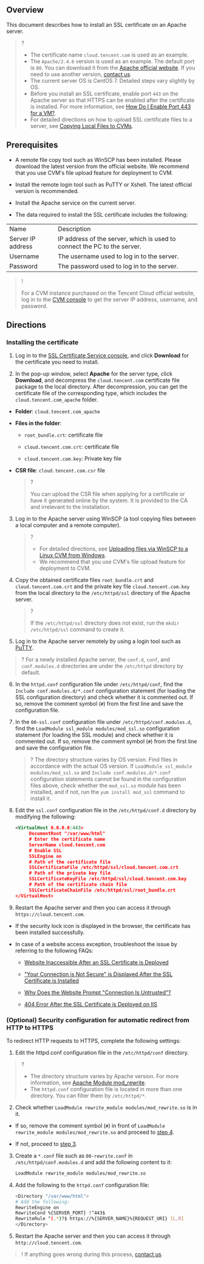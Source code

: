 ## Overview

This document describes how to install an SSL certificate on an Apache server.

>?
> 
> - The certificate name `cloud.tencent.com` is used as an example.
> - The `Apache/2.4.6` version is used as an example. The default port is `80`. You can download it from the [Apache official website](https://httpd.apache.org/download.cgi). If you need to use another version, [contact us](https://intl.cloud.tencent.com/document/product/1007/30951).
> - The current server OS is CentOS 7. Detailed steps vary slightly by OS.
> - Before you install an SSL certificate, enable port `443` on the Apache server so that HTTPS can be enabled after the certificate is installed. For more information, see [How Do I Enable Port 443 for a VM?](https://intl.cloud.tencent.com/document/product/1007/36738).
> - For detailed directions on how to upload SSL certificate files to a server, see [Copying Local Files to CVMs](https://intl.cloud.tencent.com/document/product/213/34821).


## Prerequisites
- A remote file copy tool such as WinSCP has been installed. Please download the latest version from the official website.
We recommend that you use CVM's file upload feature for deployment to CVM.

- Install the remote login tool such as PuTTY or Xshell. The latest official version is recommended.

- Install the Apache service on the current server.

- The data required to install the SSL certificate includes the following:

<table>
<tr>
<td rowspan="1" colSpan="1" >Name</td>
<td rowspan="1" colSpan="1" >Description</td>
</tr>
<tr>
<td rowspan="1" colSpan="1" >Server IP address</td>
<td rowspan="1" colSpan="1" >IP address of the server, which is used to connect the PC to the server.</td>
</tr>
<tr>
<td rowspan="1" colSpan="1" >Username</td>
<td rowspan="1" colSpan="1" >The username used to log in to the server.</td>
</tr>
<tr>
<td rowspan="1" colSpan="1" >Password</td>
<td rowspan="1" colSpan="1" >The password used to log in to the server.</td>
</tr>
</table>


   >!
   > 
   > For a CVM instance purchased on the Tencent Cloud official website, log in to the [CVM console](https://console.cloud.tencent.com/cvm) to get the server IP address, username, and password.
   > 


## Directions

### Installing the certificate
1. Log in to the [SSL Certificate Service console](https://console.cloud.tencent.com/ssl), and click **Download** for the certificate you need to install.

2. In the pop-up window, select **Apache** for the server type, click **Download**, and decompress the `cloud.tencent.com` certificate file package to the local directory.
 After decompression, you can get the certificate file of the corresponding type, which includes the `cloud.tencent.com_apache` folder.

  - **Folder**: `cloud.tencent.com_apache`

  - **Files in the folder**:

    - `root_bundle.crt`: certificate file

    - `cloud.tencent.com.crt`: certificate file

    - `cloud.tencent.com.key`: Private key file

  - **CSR file**: 	`cloud.tencent.com.csr` file
    

      >?
      > 
      > You can upload the CSR file when applying for a certificate or have it generated online by the system. It is provided to the CA and irrelevant to the installation.
      > 

3. Log in to the Apache server using WinSCP (a tool copying files between a local computer and a remote computer).
   

   >?
   > 
   >   - For detailed directions, see [Uploading files via WinSCP to a Linux CVM from Windows](https://intl.cloud.tencent.com/document/product/213/2131).
   >   - We recommend that you use CVM's file upload feature for deployment to CVM.

4. Copy the obtained certificate files `root_bundle.crt` and `cloud.tencent.com.crt` and the private key file `cloud.tencent.com.key` from the local directory to the `/etc/httpd/ssl` directory of the Apache server.
   

   >?
   > 
   >  If the `/etc/httpd/ssl` directory does not exist, run the `mkdir /etc/httpd/ssl` command to create it.
   > 

5. Log in to the Apache server remotely by using a login tool such as [PuTTY](https://intl.cloud.tencent.com/document/product/213/32502).
   
>?
> For a newly installed Apache server, the `conf.d`, `conf`, and `conf.modules.d` directories are under the `/etc/httpd` directory by default.



6. In the `httpd.conf` configuration file under `/etc/httpd/conf`, find the `Include conf.modules.d/*.conf` configuration statement (for loading the SSL configuration directory) and check whether it is commented out. If so, remove the comment symbol (`#`) from the first line and save the configuration file.

7. In the `00-ssl.conf` configuration file under `/etc/httpd/conf.modules.d`, find the `LoadModule ssl_module modules/mod_ssl.so` configuration statement (for loading the SSL module) and check whether it is commented out. If so, remove the comment symbol (`#`) from the first line and save the configuration file.
   

   >?
   >  The directory structure varies by OS version. Find files in accordance with the actual OS version.
If `LoadModule ssl_module modules/mod_ssl.so` and `Include conf.modules.d/*.conf` configuration statements cannot be found in the configuration files above, check whether the `mod_ssl.so` module has been installed, and if not, run the `yum install mod_ssl` command to install it.
   > 


8. Edit the `ssl.conf` configuration file in the `/etc/httpd/conf.d` directory by modifying the following:



   ``` xml
   <VirtualHost 0.0.0.0:443>
        DocumentRoot "/var/www/html" 
        # Enter the certificate name
        ServerName cloud.tencent.com 
        # Enable SSL
        SSLEngine on 
        # Path of the certificate file
        SSLCertificateFile /etc/httpd/ssl/cloud.tencent.com.crt 
        # Path of the private key file
        SSLCertificateKeyFile /etc/httpd/ssl/cloud.tencent.com.key 
        # Path of the certificate chain file
        SSLCertificateChainFile /etc/httpd/ssl/root_bundle.crt 
   </VirtualHost>
   ```
   
   
9. Restart the Apache server and then you can access it through `https://cloud.tencent.com`.

- If the security lock icon is displayed in the browser, the certificate has been installed successfully.

- In case of a website access exception, troubleshoot the issue by referring to the following FAQs:

    - [Website Inaccessible After an SSL Certificate is Deployed](https://intl.cloud.tencent.com/document/product/1007/39821)

    - ["Your Connection is Not Secure" is Displayed After the SSL Certificate is Installed](https://intl.cloud.tencent.com/document/product/1007/40674)

    - [Why Does the Website Prompt "Connection Is Untrusted"?](https://intl.cloud.tencent.com/document/product/1007/30184)


    - [404 Error After the SSL Certificate is Deployed on IIS](https://intl.cloud.tencent.com/document/product/1007/39820)


### (Optional) Security configuration for automatic redirect from HTTP to HTTPS

To redirect HTTP requests to HTTPS, complete the following settings:
1. Edit the httpd.conf configuration file in the `/etc/httpd/conf` directory.
   

>?
>   - The directory structure varies by Apache version. For more information, see [Apache Module mod_rewrite](http://httpd.apache.org/docs/2.4/mod/mod_rewrite.html).
>   - The `httpd.conf` configuration file is located in more than one directory. You can filter them by `/etc/httpd/*`.

2. Check whether `LoadModule rewrite_module modules/mod_rewrite.so` is in it.

  - If so, remove the comment symbol (`#`) in front of `LoadModule rewrite_module modules/mod_rewrite.so` and proceed to [step 4](https://write.woa.com/#step4).

  - If not, proceed to [step 3](https://write.woa.com/#step3).

3. Create a `*.conf` file such as `00-rewrite.conf` in `/etc/httpd/conf.modules.d` and add the following content to it:

   ``` bash
   LoadModule rewrite_module modules/mod_rewrite.so
   ```
4. Add the following to the `httpd.conf` configuration file:

   ``` bash
   <Directory "/var/www/html"> 
   # Add the following:
   RewriteEngine on
   RewriteCond %{SERVER_PORT} !^443$
   RewriteRule ^(.*)?$ https://%{SERVER_NAME}%{REQUEST_URI} [L,R]
   </Directory>
   ```
5. Restart the Apache server and then you can access it through `http://cloud.tencent.com`.
   

>!
> If anything goes wrong during this process, [contact us](https://intl.cloud.tencent.com/document/product/1007/30951).
